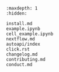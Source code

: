```{include} ../README.md
```

```{toctree}
:maxdepth: 1
:hidden:

install.md
example.ipynb
cell_example.ipynb
nextflow.md
autoapi/index
click.rst
changelog.md
contributing.md
conduct.md
```